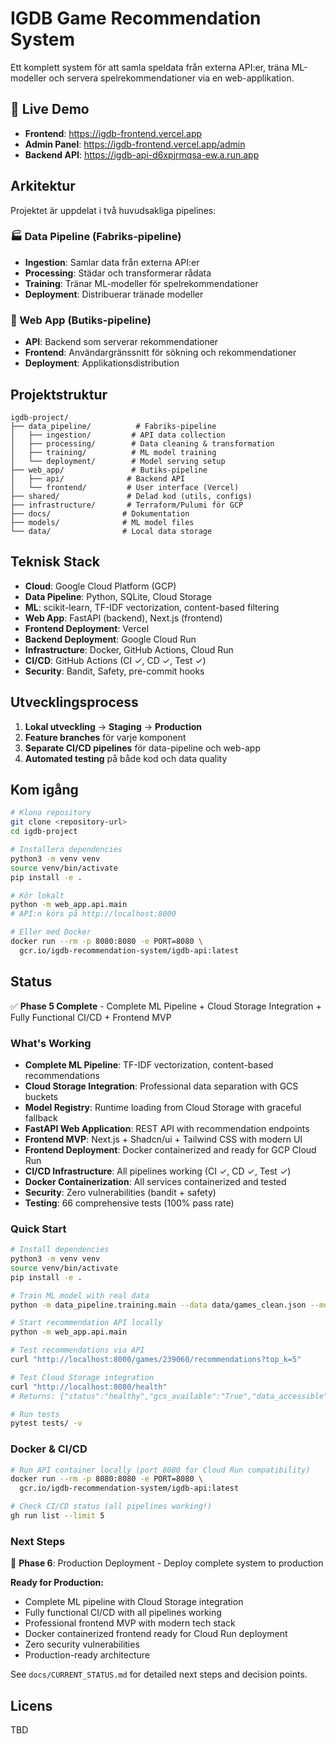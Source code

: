 # IGDB Game Recommendation System

Ett komplett system för att samla speldata från externa API:er, träna ML-modeller och servera spelrekommendationer via en web-applikation.

## 🚀 **Live Demo**

- **Frontend**: https://igdb-frontend.vercel.app
- **Admin Panel**: https://igdb-frontend.vercel.app/admin
- **Backend API**: https://igdb-api-d6xpjrmqsa-ew.a.run.app

## Arkitektur

Projektet är uppdelat i två huvudsakliga pipelines:

### 🏭 Data Pipeline (Fabriks-pipeline)

- **Ingestion**: Samlar data från externa API:er
- **Processing**: Städar och transformerar rådata
- **Training**: Tränar ML-modeller för spelrekommendationer
- **Deployment**: Distribuerar tränade modeller

### 🏪 Web App (Butiks-pipeline)

- **API**: Backend som serverar rekommendationer
- **Frontend**: Användargränssnitt för sökning och rekommendationer
- **Deployment**: Applikationsdistribution

## Projektstruktur

```text
igdb-project/
├── data_pipeline/          # Fabriks-pipeline
│   ├── ingestion/         # API data collection
│   ├── processing/        # Data cleaning & transformation
│   ├── training/          # ML model training
│   └── deployment/        # Model serving setup
├── web_app/               # Butiks-pipeline
│   ├── api/              # Backend API
│   └── frontend/         # User interface (Vercel)
├── shared/               # Delad kod (utils, configs)
├── infrastructure/       # Terraform/Pulumi för GCP
├── docs/                # Dokumentation
├── models/              # ML model files
└── data/                # Local data storage
```

## Teknisk Stack

- **Cloud**: Google Cloud Platform (GCP)
- **Data Pipeline**: Python, SQLite, Cloud Storage
- **ML**: scikit-learn, TF-IDF vectorization, content-based filtering
- **Web App**: FastAPI (backend), Next.js (frontend)
- **Frontend Deployment**: Vercel
- **Backend Deployment**: Google Cloud Run
- **Infrastructure**: Docker, GitHub Actions, Cloud Run
- **CI/CD**: GitHub Actions (CI ✓, CD ✓, Test ✓)
- **Security**: Bandit, Safety, pre-commit hooks

## Utvecklingsprocess

1. **Lokal utveckling** → **Staging** → **Production**
2. **Feature branches** för varje komponent
3. **Separate CI/CD pipelines** för data-pipeline och web-app
4. **Automated testing** på både kod och data quality

## Kom igång

```bash
# Klona repository
git clone <repository-url>
cd igdb-project

# Installera dependencies
python3 -m venv venv
source venv/bin/activate
pip install -e .

# Kör lokalt
python -m web_app.api.main
# API:n körs på http://localhost:8000

# Eller med Docker
docker run --rm -p 8080:8080 -e PORT=8080 \
  gcr.io/igdb-recommendation-system/igdb-api:latest
```

## Status

✅ **Phase 5 Complete** - Complete ML Pipeline + Cloud Storage Integration + Fully Functional CI/CD + Frontend MVP

### **What's Working**
- **Complete ML Pipeline**: TF-IDF vectorization, content-based recommendations
- **Cloud Storage Integration**: Professional data separation with GCS buckets
- **Model Registry**: Runtime loading from Cloud Storage with graceful fallback
- **FastAPI Web Application**: REST API with recommendation endpoints
- **Frontend MVP**: Next.js + Shadcn/ui + Tailwind CSS with modern UI
- **Frontend Deployment**: Docker containerized and ready for GCP Cloud Run
- **CI/CD Infrastructure**: All pipelines working (CI ✓, CD ✓, Test ✓)
- **Docker Containerization**: All services containerized and tested
- **Security**: Zero vulnerabilities (bandit + safety)
- **Testing**: 66 comprehensive tests (100% pass rate)

### **Quick Start**
```bash
# Install dependencies
python3 -m venv venv
source venv/bin/activate
pip install -e .

# Train ML model with real data
python -m data_pipeline.training.main --data data/games_clean.json --model models/recommendation_model.pkl

# Start recommendation API locally
python -m web_app.api.main

# Test recommendations via API
curl "http://localhost:8000/games/239060/recommendations?top_k=5"

# Test Cloud Storage integration
curl "http://localhost:8080/health"
# Returns: {"status":"healthy","gcs_available":"True","data_accessible":"True"}

# Run tests
pytest tests/ -v
```

### **Docker & CI/CD**
```bash
# Run API container locally (port 8080 for Cloud Run compatibility)
docker run --rm -p 8080:8080 -e PORT=8080 \
  gcr.io/igdb-recommendation-system/igdb-api:latest

# Check CI/CD status (all pipelines working!)
gh run list --limit 5
```

### **Next Steps**
🎯 **Phase 6**: Production Deployment - Deploy complete system to production

**Ready for Production:**
- Complete ML pipeline with Cloud Storage integration
- Fully functional CI/CD with all pipelines working
- Professional frontend MVP with modern tech stack
- Docker containerized frontend ready for Cloud Run deployment
- Zero security vulnerabilities
- Production-ready architecture

See `docs/CURRENT_STATUS.md` for detailed next steps and decision points.

## Licens

TBD

